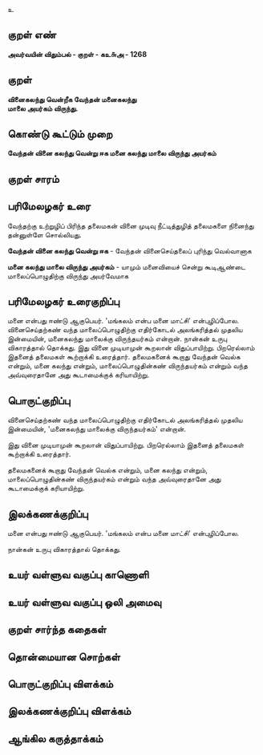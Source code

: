உ

## குறள் எண் 

**அவர்வயின் விதும்பல் - குறள் - கஉ௬அ - 1268**

## குறள் 

**வினைகலந்து வென்றீக வேந்தன் மனைகலந்து  
மாலை அயர்கம் விருந்து.**

## கொண்டு கூட்டும் முறை

**வேந்தன் வினை கலந்து வென்று ஈக மனை கலந்து மாலை விருந்து அயர்கம்**

## குறள் சாரம் 


## பரிமேலழகர் உரை

வேந்தற்கு உற்றுழிப் பிரிந்த தலைமகன் வினை முடிவு நீட்டித்துழித் தலைமகளை நினைந்து தன்னுள்ளே சொல்லியது. 

**வேந்தன் வினை கலந்து வென்று ஈக** - வேந்தன் வினைசெய்தலைப் புரிந்து வெல்வானாக 

**மனை கலந்து மாலை விருந்து அயர்கம்** - யாமும் மனைவியைச் சென்று கூடிஆண்டை மாலைப்பொழுதிற்கு விருந்து அயர்வேமாக

## பரிமேலழகர் உரைகுறிப்பு   

மனை என்பது ஈண்டு ஆகுபெயர். 'மங்கலம் என்ப மனை மாட்சி' என்புழிப்போல. வினைசெய்தற்கண் வந்த மாலைப்பொழுதிற்கு எதிர்கோடல் அலங்கரித்தல் முதலிய இன்மையின், மனைகலந்து மாலைக்கு விருந்தயர்கம் என்றான். நான்கன் உருபு விகாரத்தால் தொக்கது. இது வினை முடியாமுன் கூறலான் விதுப்பாயிற்று. பிறரெல்லாம் இதனைத் தலைமகள் கூற்றாக்கி உரைத்தார். தலைமகனைக் கூறாது வேந்தன் வெல்க என்றும், மனை கலந்து என்றும், மாலைப்பொழுதின்கண் விருந்தயர்கம் என்றும் வந்த அவ்வுரைதானே அது கூடாமைக்குக் கரியாயிற்று.

## பொருட்குறிப்பு 

வினைசெய்தற்கண் வந்த மாலைப்பொழுதிற்கு எதிர்கோடல் அலங்கரித்தல் முதலிய இன்மையின், 'மனைகலந்து மாலைக்கு விருந்தயர்கம்' என்றான். 

இது வினை முடியாமுன் கூறலான் விதுப்பாயிற்று. 
பிறரெல்லாம் இதனைத் தலைமகள் கூற்றாக்கி உரைத்தார். 

தலைமகனைக் கூறாது வேந்தன் வெல்க என்றும், மனை கலந்து என்றும், மாலைப்பொழுதின்கண் விருந்தயர்கம் என்றும் வந்த அவ்வுரைதானே அது கூடாமைக்குக் கரியாயிற்று.

## இலக்கணக்குறிப்பு  

மனை என்பது ஈண்டு ஆகுபெயர்.
'மங்கலம் என்ப மனை மாட்சி' என்புழிப்போல.

நான்கன் உருபு விகாரத்தால் தொக்கது.

## உயர் வள்ளுவ வகுப்பு காணொளி


## உயர் வள்ளுவ வகுப்பு ஒலி அமைவு 

 
## குறள் சார்ந்த கதைகள் 


## தொன்மையான சொற்கள்


## பொருட்குறிப்பு விளக்கம்


## இலக்கணக்குறிப்பு விளக்கம்


## ஆங்கில கருத்தாக்கம் 


